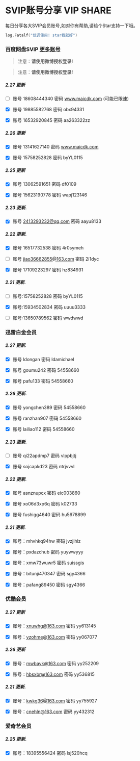 # SVIP账号分享 VIP SHARE

每日分享各大SVIP会员账号,如对你有帮助,请给个Star支持一下哦。

```go
log.Fatalf("低调使用! star我就好")
```

### 百度网盘SVIP [更多账号](https://goyoka.com/wangpan)

> 注意：**请使用微博授权登录!**

> 注意：**请使用微博授权登录!**

##### 2.27 更新

- [ ] 账号 18608444340 密码 www.maicdk.com   (可能已限速)

- [x] 账号 19885582768 密码 obx94331

- [x] 账号 16532920845 密码 aa263322zz

##### 2.26 更新

- [x] 账号 13141627140 密码 www.maicdk.com

- [x] 账号 15758252828 密码 byYL0115

##### 2.25 更新

- [x] 账号 13062591651 密码 df0109

- [x] 账号 15623190778 密码 wapj123146

##### 2.23 更新. 

- [x] 账号 2413293232@qq.com 密码 aayu8133

##### 2.22 更新. 

- [x] 账号 16517732538 密码 4r0symeh

- [ ] 账号 jiao36662855@163.com 密码 2i1dyc

- [x] 账号 17109223297 密码 hz834931

##### 2.21 更新.

- [ ] 账号:15758252828 密码 byYL0115

- [x] 账号:15934502834 密码 uuuu3333

- [ ] 账号:13650789562 密码 wwdwwd

### 迅雷白金会员

##### 2.27 更新.

- [x] 账号 ldongan 密码 ldamichael

- [x] 账号 goumu242 密码 54558660

- [x] 账号 pafu133 密码 54558660

##### 2.26 更新.

- [x] 账号 yongchen389 密码 54558660

- [x] 账号 ranzhan907 密码 54558660

- [x] 账号 lailiao112 密码 54558660

##### 2.23 更新.

- [ ] 账号 qi22apdmp7 密码 vlppbjtj

- [x] 账号 sojcapkd23 密码 ntrjvvvl

##### 2.22 更新.

- [x] 账号 asnznupcx 密码 eic003860

- [x] 账号 xo06d3xp6q 密码 k02733

- [x] 账号 fushigg4640 密码 hu5678899

##### 2.21 更新. 

- [x] 账号：mhvhkq94hw 密码 jvzjlhlz

- [x] 账号：pxdazchub 密码 yuywwyyy

- [x] 账号：xmw73wuwr5 密码 suissgis

- [x] 账号：bitunji470347 密码 sgy4366

- [x] 账号：pafang89450 密码 sgy4366

### 优酷会员

##### 2.27 更新

- [x] 账号：xnuwhg@163.com 密码 yy613145

- [x] 账号：yzohme@163.com 密码 yy067077

##### 2.26 更新

- [x] 账号：mwbayk@163.com 密码 yy252209

- [x] 账号：hbsxbr@163.com 密码 yy536815

##### 2.21 更新.

- [x] 账号：kwkg36@163.com 密码 yy755927

- [x] 账号：cnehln@163.com 密码 yy432312

### 爱奇艺会员

##### 2.25 更新. 

- [x] 账号：18395556424 密码 lsj520hcq

